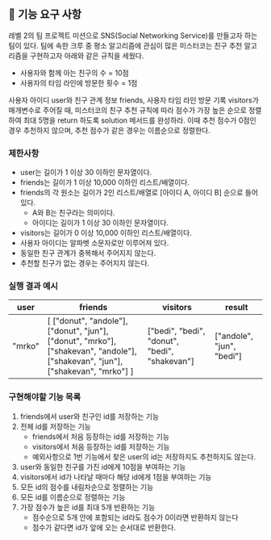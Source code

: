 ## 🚀 기능 요구 사항

레벨 2의 팀 프로젝트 미션으로 SNS(Social Networking Service)를 만들고자 하는 팀이 있다. 팀에 속한 크루 중 평소 알고리즘에 관심이 많은 미스터코는 친구 추천 알고리즘을 구현하고자 아래와 같은 규칙을 세웠다.

- 사용자와 함께 아는 친구의 수 = 10점 
- 사용자의 타임 라인에 방문한 횟수 = 1점

사용자 아이디 user와 친구 관계 정보 friends, 사용자 타임 라인 방문 기록 visitors가 매개변수로 주어질 때, 미스터코의 친구 추천 규칙에 따라 점수가 가장 높은 순으로 정렬하여 최대 5명을 return 하도록 solution 메서드를 완성하라. 이때 추천 점수가 0점인 경우 추천하지 않으며, 추천 점수가 같은 경우는 이름순으로 정렬한다.

### 제한사항

- user는 길이가 1 이상 30 이하인 문자열이다.
- friends는 길이가 1 이상 10,000 이하인 리스트/배열이다.
- friends의 각 원소는 길이가 2인 리스트/배열로 [아이디 A, 아이디 B] 순으로 들어있다.
  - A와 B는 친구라는 의미이다.
  - 아이디는 길이가 1 이상 30 이하인 문자열이다.
- visitors는 길이가 0 이상 10,000 이하인 리스트/배열이다.
- 사용자 아이디는 알파벳 소문자로만 이루어져 있다.
- 동일한 친구 관계가 중복해서 주어지지 않는다.
- 추천할 친구가 없는 경우는 주어지지 않는다.

### 실행 결과 예시

| user | friends | visitors | result |
| --- | --- | --- | --- |
| "mrko" | [ ["donut", "andole"], ["donut", "jun"], ["donut", "mrko"], ["shakevan", "andole"], ["shakevan", "jun"], ["shakevan", "mrko"] ] | ["bedi", "bedi", "donut", "bedi", "shakevan"] | ["andole", "jun", "bedi"] |

### 구현해야할 기능 목록
1. friends에서 user와 친구인 id를 저장하는 기능
2. 전체 id를 저장하는 기능
   - friends에서 처음 등장하는 id를 저장하는 기능
   - visitors에서 처음 등장하는 id를 저장하는 기능
   - 예외사항으로 1번 기능에서 찾은 user의 id는 저장하지도 추천하지도 않는다.
3. user와 동일한 친구를 가진 id에게 10점을 부여하는 기능
4. visitors에서 id가 나타날 때마다 해당 id에게 1점을 부여하는 기능
5. 모든 id의 점수를 내림차순으로 정렬하는 기능
6. 모든 id를 이름순으로 정렬하는 기능
7. 가장 점수가 높은 id를 최대 5개 반환하는 기능
   - 점수순으로 5개 안에 포함되는 id라도 점수가 0이라면 반환하지 않는다
   - 점수가 같다면 id가 앞에 오는 순서대로 반환한다.